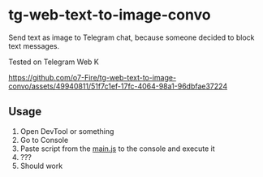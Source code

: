 ﻿# tg-web-text-to-image-convo

Send text as image to Telegram chat, because someone decided to block text messages.

Tested on Telegram Web K



https://github.com/o7-Fire/tg-web-text-to-image-convo/assets/49940811/51f7c1ef-17fc-4064-98a1-96dbfae37224

## Usage

1. Open DevTool or something
2. Go to Console
3. Paste script from the [main.js](main.js) to the console and execute it
4. ???
5. Should work
